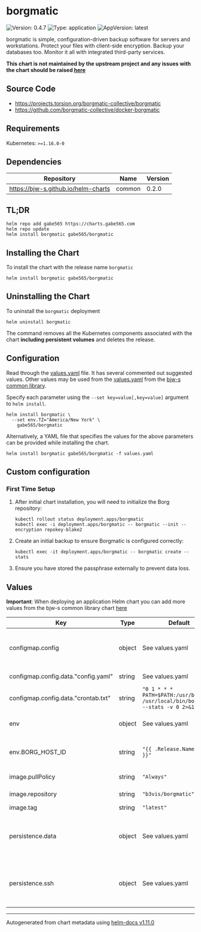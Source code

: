 # borgmatic

![Version: 0.4.7](https://img.shields.io/badge/Version-0.4.7-informational?style=flat-square) ![Type: application](https://img.shields.io/badge/Type-application-informational?style=flat-square) ![AppVersion: latest](https://img.shields.io/badge/AppVersion-latest-informational?style=flat-square)

borgmatic is simple, configuration-driven backup software for servers and workstations. Protect your files with client-side encryption. Backup your databases too. Monitor it all with integrated third-party services.

**This chart is not maintained by the upstream project and any issues with the chart should be raised [here](https://github.com/gabe565/charts/issues/new)**

## Source Code

* <https://projects.torsion.org/borgmatic-collective/borgmatic>
* <https://github.com/borgmatic-collective/docker-borgmatic>

## Requirements

Kubernetes: `>=1.16.0-0`

## Dependencies

| Repository | Name | Version |
|------------|------|---------|
| https://bjw-s.github.io/helm-charts | common | 0.2.0 |

## TL;DR

```console
helm repo add gabe565 https://charts.gabe565.com
helm repo update
helm install borgmatic gabe565/borgmatic
```

## Installing the Chart

To install the chart with the release name `borgmatic`

```console
helm install borgmatic gabe565/borgmatic
```

## Uninstalling the Chart

To uninstall the `borgmatic` deployment

```console
helm uninstall borgmatic
```

The command removes all the Kubernetes components associated with the chart **including persistent volumes** and deletes the release.

## Configuration

Read through the [values.yaml](./values.yaml) file. It has several commented out suggested values.
Other values may be used from the [values.yaml](https://github.com/bjw-s/helm-charts/tree/main/charts/library/common/values.yaml) from the [bjw-s common library](https://github.com/bjw-s/helm-charts/tree/main/charts/library/common).

Specify each parameter using the `--set key=value[,key=value]` argument to `helm install`.

```console
helm install borgmatic \
  --set env.TZ="America/New York" \
    gabe565/borgmatic
```

Alternatively, a YAML file that specifies the values for the above parameters can be provided while installing the chart.

```console
helm install borgmatic gabe565/borgmatic -f values.yaml
```

## Custom configuration

### First Time Setup

1. After initial chart installation, you will need to initialize the Borg repository:

    ```shell
    kubectl rollout status deployment.apps/borgmatic
    kubectl exec -i deployment.apps/borgmatic -- borgmatic --init --encryption repokey-blake2
    ```

2. Create an initial backup to ensure Borgmatic is configured correctly:

    ```shell
    kubectl exec -it deployment.apps/borgmatic -- borgmatic create --stats
    ```

3. Ensure you have stored the passphrase externally to prevent data loss.

## Values

**Important**: When deploying an application Helm chart you can add more values from the bjw-s common library chart [here](https://github.com/bjw-s/helm-charts/tree/main/charts/library/common)

| Key | Type | Default | Description |
|-----|------|---------|-------------|
| configmap.config | object | See values.yaml | Configure Borgmatic container under this key. |
| configmap.config.data."config.yaml" | string | See values.yaml | Borgmatic config. [[ref]](https://torsion.org/borgmatic/docs/reference/configuration) |
| configmap.config.data."crontab.txt" | string | `"0 1 * * * PATH=$PATH:/usr/bin /usr/local/bin/borgmatic --stats -v 0 2>&1"` | Crontab |
| env | object | See values.yaml | environment variables. [[ref]](https://borgbackup.readthedocs.io/en/stable/usage/general.html#environment-variables) |
| env.BORG_HOST_ID | string | `"{{ .Release.Namespace }}"` | Borg host ID used in archive names |
| image.pullPolicy | string | `"Always"` | image pull policy |
| image.repository | string | `"b3vis/borgmatic"` | image repository |
| image.tag | string | `"latest"` | image tag |
| persistence.data | object | See values.yaml | Configure persistence settings for the chart under this key. |
| persistence.ssh | object | See values.yaml | Configure SSH credentials for the chart under this key. |

----------------------------------------------
Autogenerated from chart metadata using [helm-docs v1.11.0](https://github.com/norwoodj/helm-docs/releases/v1.11.0)

